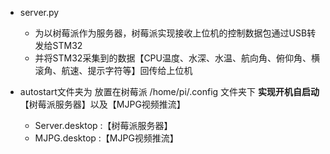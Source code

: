- server.py 
    - 为以树莓派作为服务器，树莓派实现接收上位机的控制数据包通过USB转发给STM32
    - 并将STM32采集到的数据【CPU温度、水深、水温、航向角、俯仰角、横滚角、航速、提示字符等】回传给上位机
	
- autostart文件夹为 放置在树莓派 /home/pi/.config 文件夹下 **实现开机自启动**【树莓派服务器】以及【MJPG视频推流】
	- Server.desktop :【树莓派服务器】
    - MJPG.desktop :【MJPG视频推流】
